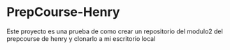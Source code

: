 # PrepCourse-Henry
Este proyecto es una prueba de como crear un repositorio del modulo2 del prepcourse de henry y clonarlo a mi escritorio local
